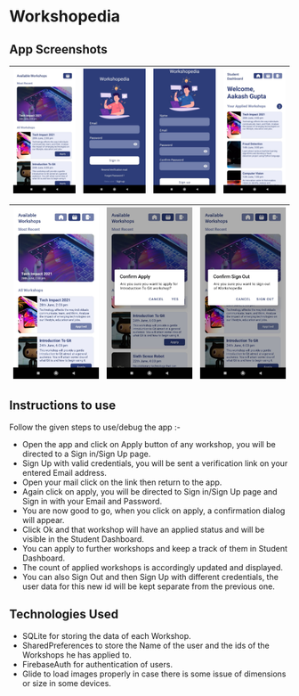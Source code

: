 # Workshopedia

## App Screenshots

|<img src = "screenshots/Available workshops when user isn't logged in.jpeg" width =200/>|<img src = "screenshots/Sign In.jpeg" width =200/>|<img src = "screenshots/Sign Up.jpeg" width =200/>|<img src = "screenshots/Student Dashboard.jpeg" width =200/>|
|---|---|---|---|

|<img src = "screenshots/Available Workshops.jpeg" width =200/>|<img src = "screenshots/Apply to a Workshop.jpeg" width =200/>|<img src = "screenshots/Sign Out.jpeg" width =200/>|
|---|---|---|

## Instructions to use
Follow the given steps to use/debug the app :-

- Open the app and click on Apply button of any workshop, you will be directed to a Sign in/Sign Up page.
- Sign Up with valid credentials, you will be sent a verification link on your entered Email address.
- Open your mail click on the link then return to the app.
- Again click on apply, you will be directed to Sign in/Sign Up page and Sign in with your Email and Password.
- You are now good to go, when you click on apply, a confirmation dialog will appear.
- Click Ok and that workshop will have an applied status and will be visible in the Student Dashboard.
- You can apply to further workshops and keep a track of them in Student Dashboard.
- The count of applied workshops is accordingly updated and displayed.
- You can also Sign Out and then Sign Up with different credentials, the user data for this new id will be kept separate from the previous one.

## Technologies Used

- SQLite for storing the data of each Workshop.
- SharedPreferences to store the Name of the user and the ids of the Workshops he has applied to.
- FirebaseAuth for authentication of users.
- Glide to load images properly in case there is some issue of dimensions or size in some devices.
